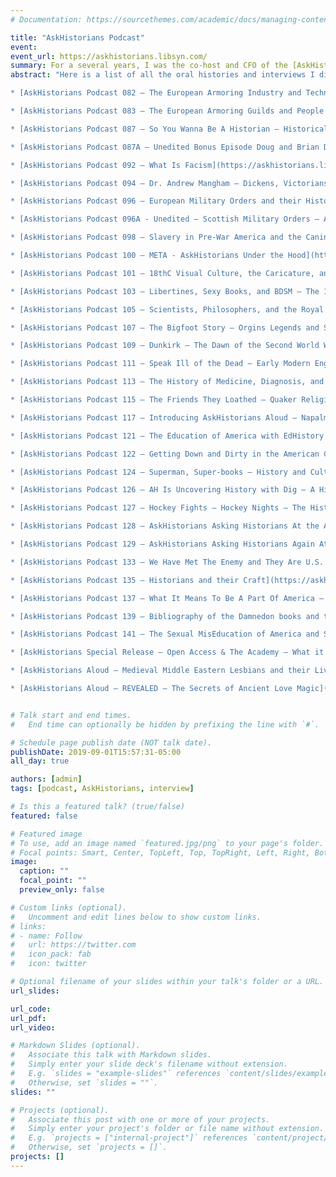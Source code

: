 ```yaml
---
# Documentation: https://sourcethemes.com/academic/docs/managing-content/

title: "AskHistorians Podcast"
event:
event_url: https://askhistorians.libsyn.com/
summary: For a several years, I was the co-host and CFO of the [AskHistorians Podcast](https://askhistorians.libsyn.com/). 
abstract: "Here is a list of all the oral histories and interviews I did for [The AskHistorians Podcast](https://askhistorians.libsyn.com/):

* [AskHistorians Podcast 082 – The European Armoring Industry and Techniques 1300-1600](https://askhistorians.libsyn.com/askhistorians-podcast-082-the-european-armoring-industry-and-techniques-1300-1600)

* [AskHistorians Podcast 083 – The European Armoring Guilds and People 1300-1600](https://askhistorians.libsyn.com/askhistorians-podcast-083-the-european-armoring-guilds-and-people-1300-1600)

* [AskHistorians Podcast 087 – So You Wanna Be A Historian – Historical Thought Methods Historiography and the Historians Toolbox](https://askhistorians.libsyn.com/ashistorians-podcast-087-so-you-wanna-be-a-historian-historical-thought-methods-historiography-and-the-historians-toolbox)

* [AskHistorians Podcast 087A – Unedited Bonus Episode Doug and Brian Debate Postmodernism](https://askhistorians.libsyn.com/askhistorians-podcast-episode-86a-unedited-bonus-episode-doug-and-brian-debate-postmodernism)

* [AskHistorians Podcast 092 — What Is Facism](https://askhistorians.libsyn.com/askhistorians-podcast-092-what-is-facism)

* [AskHistorians Podcast 094 – Dr. Andrew Mangham – Dickens, Victorians, and Sensation Fiction, oh my!](https://askhistorians.libsyn.com/askhistorians-podcast-94-dr-andrew-mangham-dickens-victorians-and-sensation-fiction-oh-my)

* [AskHistorians Podcast 096 — European Military Orders and their History](https://askhistorians.libsyn.com/askhistorians-podcast-097-european-military-orders-and-their-history)

* [AskHistorians Podcast 096A - Unedited — Scottish Military Orders — A Microhistory](https://askhistorians.libsyn.com/askhistorians-podcast-096a-unedited-scottish-military-orders-a-microhistory)

* [AskHistorians Podcast 098 — Slavery in Pre-War America and the Caning of Charles Sunmer](https://askhistorians.libsyn.com/askhistorians-podcast-098-slavery-in-pre-war-america-and-the-caning-of-charles-sunmer)

* [AskHistorians Podcast 100 – META - AskHistorians Under the Hood](https://askhistorians.libsyn.com/askhistorians-podcast-100-meta-askhistorians-under-the-hood)

* [AskHistorians Podcast 101 — 18thC Visual Culture, the Caricature, and Museums](https://askhistorians.libsyn.com/the-askhistorians-podcast-101-18th-century-visual-culture-the-caricature-and-museums)

* [AskHistorians Podcast 103 — Libertines, Sexy Books, and BDSM – The 18thC You Never Learned About](https://askhistorians.libsyn.com/the-askhistorians-podcast-103-libertines-sexy-books-and-bdsm-the-18thc-you-never-learned-about)

* [AskHistorians Podcast 105 — Scientists, Philosophers, and the Royal Society – The History of Creationsim](https://askhistorians.libsyn.com/the-askhistorians-podcast-105-scientists-philosophers-and-the-royal-society-the-history-of-creationsim)

* [AskHistorians Podcast 107 – The Bigfoot Story – Orgins Legends and Speculation](https://askhistorians.libsyn.com/the-askhistorians-podcast-107-the-bigfoot-story-orgins-legends-and-speculation)

* [AskHistorians Podcast 109 – Dunkirk – The Dawn of the Second World War](https://askhistorians.libsyn.com/the-askhistorians-podcast-109-dunkirk-the-dawn-of-the-second-world-war)

* [AskHistorians Podcast 111 — Speak Ill of the Dead — Early Modern English Death Culture and the Epitaph](https://askhistorians.libsyn.com/askhistorians-podcast-111-speak-ill-of-the-dead-early-modern-english-death-culture-and-the-epitaph)

* [AskHistorians Podcast 113 – The History of Medicine, Diagnosis, and the Body with Dr. Adam Rodman of BedsideRounds](https://askhistorians.libsyn.com/askhistorians-podcast-113-the-history-of-medicine-diagnosis-and-the-body-with-dr-adam-rodman-of-bedside-rounds)

* [AskHistorians Podcast 115 – The Friends They Loathed – Quaker Religion and Persecution in the American Revolution](https://askhistorians.libsyn.com/askhistorians-podcast-115-the-friends-they-loathed-quaker-religion-and-persecution-in-the-american-revolution)

* [AskHistorians Podcast 117 — Introducing AskHistorians Aloud — Napalm Peglegs Castrati and Egyptian Marriage](https://askhistorians.libsyn.com/the-askhistorians-podcast-117-introducing-askhistorians-aloud-napalm-peglegs-castrati-and-egyptian-marriage)[AskHistorians Podcast 120 — So You Wanna Be A MuseumPro — Museums and Public History](https://askhistorians.libsyn.com/webpage/askhistorians-podcast-119-so-you-wanna-be-a-museumpro-museums-and-public-history)

* [AskHistorians Podcast 121 — The Education of America with EdHistory 101](https://askhistorians.libsyn.com/askhistorians-podcast-121-the-education-of-america-with-edhistory-101)

* [AskHistorians Podcast 122 — Getting Down and Dirty in the American Civil War](https://askhistorians.libsyn.com/askhistorians-podcast-122-getting-down-and-dirty-in-the-american-civil-wat)

* [AskHistorians Podcast 124 — Superman, Super-books – History and Culture of Comic Books](https://askhistorians.libsyn.com/-file-nameuploadedactions-askhistorians_podcast-124-superman-super-books-the-history-and-culture-of-comic-book)

* [AskHistorians Podcast 126 — AH Is Uncovering History with Dig – A History Podcast](https://askhistorians.libsyn.com/askhistorians-podcast-126-askhistorians-is-excavating-history-with-dig-a-history-podcast)

* [AskHistorians Podcast 127 — Hockey Fights – Hockey Nights — The History of the First Miracle On Ice](https://askhistorians.libsyn.com/askhistorians-podcast-127-hockey-fightshockey-nights-the-original-miracle-on-ice)

* [AskHistorians Podcast 128 — AskHistorians Asking Historians At the American Historical Association](https://askhistorians.libsyn.com/webpage/askhistorians-podcast-128-askhistorians-asking-historians-at-the-american-historical-association)

* [AskHistorians Podcast 129 — AskHistorians Asking Historians Again At the American Historical Association](https://askhistorians.libsyn.com/askhistorians-podcast-129-askhistorians-asking-historians-again-at-the-american-historical-association)

* [AskHistorians Podcast 133 — We Have Met The Enemy and They Are U.S. — Militia and the War of 1812](https://askhistorians.libsyn.com/askhistorians-podcast-133-we-have-met-the-enemy-and-they-are-us-the-militia-and-the-war-of-181)

* [AskHistorians Podcast 135 – Historians and their Craft](https://askhistorians.libsyn.com/askhistorians-podcast-135-historians-and-their-craft-truth-reconciliation-and-bias)

* [AskHistorians Podcast 137 – What It Means To Be A Part Of America — Dr. Eric Rauchway – Politics and Econimics of the Depression and the New Deal](https://askhistorians.libsyn.com/askhistorians-podcast-137-what-it-means-to-be-a-part-of-america-dr-eric-rauchway-on-politics-and-econimics-of-the-depression-and-the-new-deal)

* [AskHistorians Podcast 139 — Bibliography of the Damnedon books and the Reformation – Robert M. Sarwark](https://askhistorians.libsyn.com/askhistorians-episode-139-bibliography-of-the-damned-on-books-and-the-reformation-wrobert-m-sarwark)

* [AskHistorians Podcast 141 – The Sexual MisEducation of America and Sweden](https://askhistorians.libsyn.com/askhistorians-episode-141-the-sexual-miseducation-of-america-and-sweden)

* [AskHistorians Special Release — Open Access & The Academy — What it is, where it is, and where it’s going](https://askhistorians.libsyn.com/askhistorians-special-release-open-access-the-academy-what-it-is-where-it-is-and-where-its-going)

* [AskHistorians Aloud — Medieval Middle Eastern Lesbians and their Lives](https://askhistorians.libsyn.com/askhistorians-aloud-medieval-middle-eastern-lesbians-and-their-loves)

* [AskHistorians Aloud — REVEALED – The Secrets of Ancient Love Magic](https://soundcloud.com/user679855208/askhistorians-aloud-revealed)"


# Talk start and end times.
#   End time can optionally be hidden by prefixing the line with `#`.

# Schedule page publish date (NOT talk date).
publishDate: 2019-09-01T15:57:31-05:00
all_day: true

authors: [admin]
tags: [podcast, AskHistorians, interview]

# Is this a featured talk? (true/false)
featured: false

# Featured image
# To use, add an image named `featured.jpg/png` to your page's folder. 
# Focal points: Smart, Center, TopLeft, Top, TopRight, Left, Right, BottomLeft, Bottom, BottomRight.
image:
  caption: ""
  focal_point: ""
  preview_only: false

# Custom links (optional).
#   Uncomment and edit lines below to show custom links.
# links:
# - name: Follow
#   url: https://twitter.com
#   icon_pack: fab
#   icon: twitter

# Optional filename of your slides within your talk's folder or a URL.
url_slides:

url_code:
url_pdf:
url_video:

# Markdown Slides (optional).
#   Associate this talk with Markdown slides.
#   Simply enter your slide deck's filename without extension.
#   E.g. `slides = "example-slides"` references `content/slides/example-slides.md`.
#   Otherwise, set `slides = ""`.
slides: ""

# Projects (optional).
#   Associate this post with one or more of your projects.
#   Simply enter your project's folder or file name without extension.
#   E.g. `projects = ["internal-project"]` references `content/project/deep-learning/index.md`.
#   Otherwise, set `projects = []`.
projects: []
---
```

